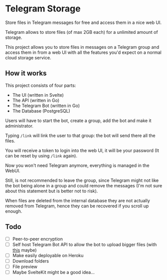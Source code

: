 # Telegram Storage

Store files in Telegram messages for free and access them in a nice web UI.

Telegram allows to store files (of max 2GB each) for a unlimited amount of storage.

This project allows you to store files in messages on a Telegram group and
access them in from a web UI with all the features you'd expect on a normal cloud storage service.

## How it works

This project consists of four parts:

- The UI (written in Svelte)
- The API (written in Go)
- The Telegram Bot (written in Go)
- The Database (PostgreSQL)

Users will have to start the bot, create a group, add the bot and make it administrator.

Typing `/link` will link the user to that group: the bot will send there all the files.

You will receive a token to login into the web UI, it will be your password
(It can be reset by using `/link` again).

Now you won't need Telegram anymore, everything is managed in the WebUI. 

Still, is not recommended to leave the group, since Telegram might not like the bot being alone in a group and could remove the messages
(I'm not sure about this statement but is better not to risk).

When files are deleted from the internal database they are not actually removed from Telegram, hence they can be recovered if you scroll up enough.

## Todo

- [ ] Peer-to-peer encryption
- [ ] Self host Telegram Bot API to allow the bot to upload bigger files (with [this](https://hub.docker.com/r/aiogram/telegram-bot-api) maybe)
- [ ] Make easily deployable on Heroku
- [ ] Download folders
- [ ] File preview
- [ ] Maybe SvelteKit might be a good idea...